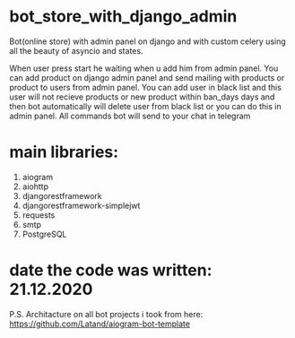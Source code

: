 # bot_store_with_django_admin
Bot(online store) with admin panel on django and with custom celery using all the beauty of asyncio and states. 

When user press start he waiting when u add him from admin panel. 
You can add product on django admin panel and send mailing with products or product to users from admin panel.
You can add user in black list and this user will not recieve products or new product within ban_days days
and then bot automatically will delete user from black list or you can do this in admin panel.
All commands bot will send to your chat in telegram

# main libraries:
1) aiogram
2) aiohttp
3) djangorestframework
4) djangorestframework-simplejwt
5) requests
6) smtp
7) PostgreSQL

# date the code was written: 21.12.2020


P.S. Architacture on all bot projects i took from here: https://github.com/Latand/aiogram-bot-template    
